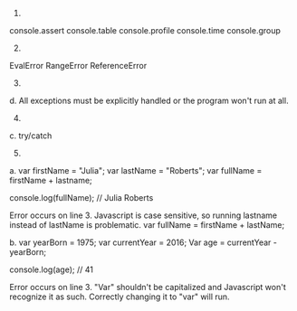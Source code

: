 1)

console.assert
console.table
console.profile
console.time
console.group

2)

EvalError
RangeError
ReferenceError

3)

d. All exceptions must be explicitly handled or the program won't run at all.

4)

c. try/catch

5)

a.
var firstName = "Julia";
var lastName = "Roberts";
var fullName = firstName + lastname;

console.log(fullName); // Julia Roberts

Error occurs on line 3. Javascript is case sensitive, so running lastname instead of lastName is problematic.
var fullName = firstName + lastName;

b.
var yearBorn = 1975;
var currentYear = 2016;
Var age = currentYear - yearBorn;

console.log(age); // 41

Error occurs on line 3. "Var" shouldn't be capitalized and Javascript won't recognize it as such. Correctly changing it to "var" will run.
